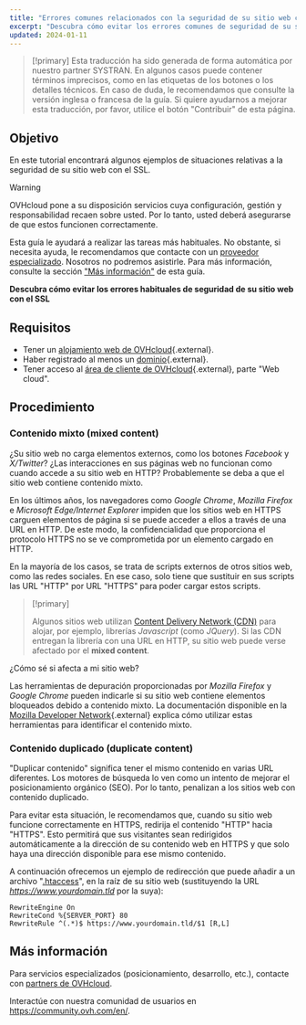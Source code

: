 ```yaml
---
title: "Errores comunes relacionados con la seguridad de su sitio web con el SSL"
excerpt: "Descubra cómo evitar los errores comunes de seguridad de su sitio web con el SSL"
updated: 2024-01-11
---
```


> [!primary]
> Esta traducción ha sido generada de forma automática por nuestro partner SYSTRAN. En algunos casos puede contener términos imprecisos, como en las etiquetas de los botones o los detalles técnicos. En caso de duda, le recomendamos que consulte la versión inglesa o francesa de la guía. Si quiere ayudarnos a mejorar esta traducción, por favor, utilice el botón "Contribuir" de esta página.
>

## Objetivo

En este tutorial encontrará algunos ejemplos de situaciones relativas a la seguridad de su sitio web con el SSL.

> [!warning]
>
> OVHcloud pone a su disposición servicios cuya configuración, gestión y responsabilidad recaen sobre usted. Por lo tanto, usted deberá asegurarse de que estos funcionen correctamente.
> 
> Esta guía le ayudará a realizar las tareas más habituales. No obstante, si necesita ayuda, le recomendamos que contacte con un [proveedor especializado](https://partner.ovhcloud.com/es/directory/). Nosotros no podremos asistirle. Para más información, consulte la sección ["Más información"](#go-further) de esta guía.
>

**Descubra cómo evitar los errores habituales de seguridad de su sitio web con el SSL**

## Requisitos

- Tener un [alojamiento web de OVHcloud](https://www.ovhcloud.com/es/web-hosting/){.external}.
- Haber registrado al menos un [dominio](https://www.ovhcloud.com/es/domains/){.external}.
- Tener acceso al [área de cliente de OVHcloud](https://ca.ovh.com/auth/?action=gotomanager&from=https://www.ovh.com/world/&ovhSubsidiary=ws){.external}, parte "Web cloud".

## Procedimiento

### Contenido mixto (mixed content)

¿Su sitio web no carga elementos externos, como los botones *Facebook* y *X/Twitter*? ¿Las interacciones en sus páginas web no funcionan como cuando accede a su sitio web en HTTP? Probablemente se deba a que el sitio web contiene contenido mixto. 

En los últimos años, los navegadores como *Google Chrome*, *Mozilla Firefox* e *Microsoft Edge/Internet Explorer* impiden que los sitios web en HTTPS carguen elementos de página si se puede acceder a ellos a través de una URL en HTTP. De este modo, la confidencialidad que proporciona el protocolo HTTPS no se ve comprometida por un elemento cargado en HTTP. 

En la mayoría de los casos, se trata de scripts externos de otros sitios web, como las redes sociales. En ese caso, solo tiene que sustituir en sus scripts las URL "HTTP" por URL "HTTPS" para poder cargar estos scripts.

> [!primary]
>
> Algunos sitios web utilizan [Content Delivery Network (CDN)](/pages/web_cloud/web_hosting/cdn_how_to_use_cdn) para alojar, por ejemplo, librerías *Javascript* (como *JQuery*). 
> Si las CDN entregan la librería con una URL en HTTP, su sitio web puede verse afectado por el **mixed content**. 
>

¿Cómo sé si afecta a mi sitio web?

Las herramientas de depuración proporcionadas por *Mozilla Firefox* y *Google Chrome* pueden indicarle si su sitio web contiene elementos bloqueados debido a contenido mixto. La documentación disponible en la [Mozilla Developer Network](https://developer.mozilla.org/en-us/docs/Web/Security/Mixed_content){.external} explica cómo utilizar estas herramientas para identificar el contenido mixto.

### Contenido duplicado (duplicate content)

"Duplicar contenido" significa tener el mismo contenido en varias URL diferentes. Los motores de búsqueda lo ven como un intento de mejorar el posicionamiento orgánico (SEO). Por lo tanto, penalizan a los sitios web con contenido duplicado.

Para evitar esta situación, le recomendamos que, cuando su sitio web funcione correctamente en HTTPS, redirija el contenido "HTTP" hacia "HTTPS". Esto permitirá que sus visitantes sean redirigidos automáticamente a la dirección de su contenido web en HTTPS y que solo haya una dirección disponible para ese mismo contenido. 

A continuación ofrecemos un ejemplo de redirección que puede añadir a un archivo "[.htaccess](/pages/web_cloud/web_hosting/htaccess_url_rewriting_using_mod_rewrite)", en la raíz de su sitio web (sustituyendo la URL *https://www.yourdomain.tld* por la suya):

```
RewriteEngine On
RewriteCond %{SERVER_PORT} 80
RewriteRule ^(.*)$ https://www.yourdomain.tld/$1 [R,L]
```

## Más información <a name="go-further"></a>
 
Para servicios especializados (posicionamiento, desarrollo, etc.), contacte con [partners de OVHcloud](https://partner.ovhcloud.com/es/directory/).
 
Interactúe con nuestra comunidad de usuarios en <https://community.ovh.com/en/>.